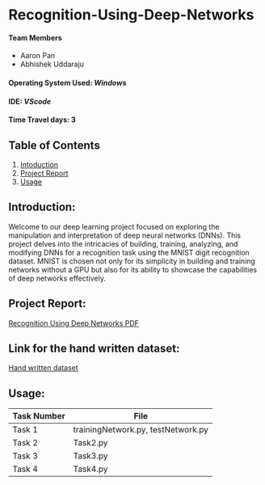 # Recognition-Using-Deep-Networks

#### Team Members
- Aaron Pan
- Abhishek Uddaraju
  
#### Operating System Used: _Windows_
#### IDE: _VScode_
#### Time Travel days: 3


## Table of Contents
1. [Intoduction](#introduction)
2. [Project Report](#project-report)
3. [Usage](#usage)

## Introduction:
Welcome to our deep learning project focused on exploring the manipulation and interpretation of deep neural networks (DNNs). This project delves into the intricacies of building, training, analyzing, and modifying DNNs for a recognition task using the MNIST digit recognition dataset. MNIST is chosen not only for its simplicity in building and training networks without a GPU but also for its ability to showcase the capabilities of deep networks effectively.

## Project Report:
[Recognition Using Deep Networks PDF](https://drive.google.com/file/d/1HMbRKsCT3JYkGIEWbN8IfdnDfHwHrWs-/view?usp=sharing)


## Link for the hand written dataset:
[Hand written dataset](https://drive.google.com/drive/folders/1FcgrWzE6jp0lbw1RPP0_N4hrzsxQ8I5J?usp=sharing)

## Usage:
| Task Number | File|
|----------|----------|
| Task 1| trainingNetwork.py, testNetwork.py| 
| Task 2| Task2.py| 
| Task 3| Task3.py| 
| Task 4| Task4.py| 
